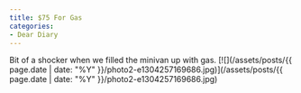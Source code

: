 ```yaml
---
title: $75 For Gas
categories:
- Dear Diary
---
```


Bit of a shocker when we filled the minivan up with gas.
[![](/assets/posts/{{ page.date | date: "%Y" }}/photo2-e1304257169686.jpg)](/assets/posts/{{ page.date | date: "%Y" }}/photo2-e1304257169686.jpg)
